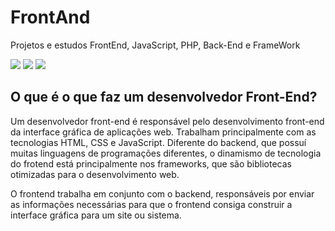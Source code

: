 # FrontAnd
Projetos e estudos FrontEnd, JavaScript, PHP, Back-End e FrameWork

<div> 
  <a href="https://instagram.com/mrmarcos_mribeiro" target="_blank"><img src="https://img.shields.io/badge/-Instagram-%23E4405F?style=for-the-badge&logo=instagram&logoColor=white" target="_blank"></a>
  <a href = "mailto:maxmr007@gmail.com"><img src="https://img.shields.io/badge/-Gmail-%23333?style=for-the-badge&logo=gmail&logoColor=white" target="_blank"></a>
  <a href="https://www.linkedin.com/in/www.linkedin.com/in/marcos-ribeiro-9243b1232" target="_blank"><img src="https://img.shields.io/badge/-LinkedIn-%230077B5?style=for-the-badge&logo=linkedin&logoColor=white" target="_blank"></a> 
   
</div>

##

<div>
  <h2>O que é o que faz um desenvolvedor Front-End?</h2>  
  <p>Um desenvolvedor front-end é responsável pelo desenvolvimento front-end da interface gráfica de aplicações web. Trabalham principalmente com as tecnologias HTML, CSS e JavaScript. Diferente do backend, que possuí muitas linguagens de programações diferentes, o dinamismo de tecnologia do frotend está principalmente nos frameworks, que são bibliotecas otimizadas para o desenvolvimento web.

O frontend trabalha em conjunto com o backend, responsáveis por enviar as informações necessárias para que o frontend consiga construir a interface gráfica para um site ou sistema.</p>
</div>


